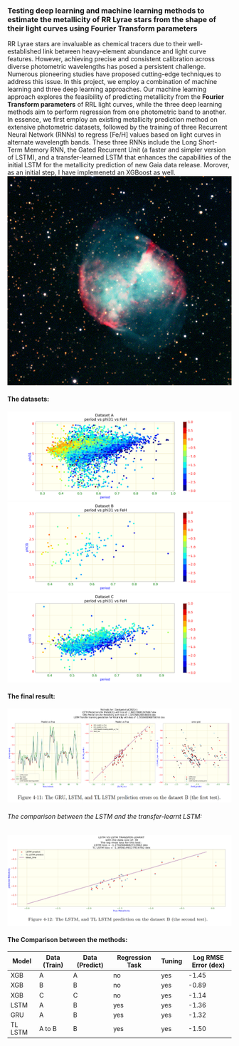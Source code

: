 ### Testing deep learning and machine learning methods to estimate the metallicity of RR Lyrae stars from the shape of their light curves using Fourier Transform parameters

RR Lyrae stars are invaluable as chemical tracers due to their well-established link between heavy-element
abundance and light curve features. However, achieving precise and consistent calibration across diverse
photometric wavelengths has posed a persistent challenge. Numerous pioneering studies have proposed
cutting-edge techniques to address this issue. In this project, we employ a combination of machine learning
and three deep learning approaches. Our machine learning approach explores the feasibility of predicting
metallicity from the **Fourier Transform parameters** of RRL light curves, while the three deep learning methods
aim to perform regression from one photometric band to another. In essence, we first employ an existing
metallicity prediction method on extensive photometric datasets, followed by the training of three Recurrent
Neural Network (RNNs) to regress [Fe/H] values based on light curves in alternate wavelength bands. These
three RNNs include the Long Short-Term Memory RNN, the Gated Recurrent Unit (a faster and simpler
version of LSTM), and a transfer-learned LSTM that enhances the capabilities of the initial LSTM for the
metallicity prediction of new Gaia data release. Morover, as an initial step, I have implemenetd an XGBoost as well.
![](variable.gif)


#### The datasets:
![](plot/pf_phi31_A.png)
![](plot/pf_phi31_B.png)
![](plot/pf_phi31_C.png)

#### The final result:
![](plot/result.png)

###### The comparison between the LSTM and the transfer-learnt LSTM:
![](plot/result_TL.png)

#### The Comparison between the methods:

| Model  | Data (Train) | Data (Predict) | Regression Task | Tuning | Log RMSE Error (dex) |
|--------|--------------|----------------|-----------------|--------|----------------------|
| XGB    | A            | A              | no              | yes    | -1.45                |
| XGB    | B            | B              | no              | yes    | -0.89                |
| XGB    | C            | C              | no              | yes    | -1.14                |
| LSTM   | A            | B              | yes             | yes    | -1.36                |
| GRU    | A            | B              | yes             | yes    | -1.32                |
| TL LSTM| A to B       | B              | yes             | yes    | -1.50                |



